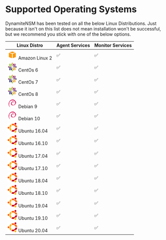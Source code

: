 # Supported Operating Systems

DynamiteNSM has been tested on all the below Linux Distributions. Just because it isn't on this list does not mean installation won't be successful, but we recommend you stick with one of the below options.


|**Linux Distro**                                       | **Agent Services** 	| **Monitor Services** 	
|---------------------------------------------------------------------------	|-----------	|-------------	
| ![amazon-logo](../../../data/img/operating_system_icons/amazon_linux.png) Amazon Linux 2 	| ✅         	| ✅   |
| ![centos-logo](../../../data/img/operating_system_icons/centos.png) CentOs 6             	| ✅         	| ✅   |
| ![centos-logo](../../../data/img/operating_system_icons/centos.png) CentOs 7             	| ✅         	| ✅   |
| ![centos-logo](../../../data/img/operating_system_icons/centos.png) CentOs 8             	| ✅         	| ✅   |
| ![debian-logo](../../../data/img/operating_system_icons/debian.png) Debian 9             	| ✅         	| ✅   |
| ![debian-logo](../../../data/img/operating_system_icons/debian.png) Debian 10            	| ✅         	| ✅   |
| ![ubuntu-logo](../../../data/img/operating_system_icons/ubuntu.png) Ubuntu 16.04         	| ✅         	| ✅   |
| ![ubuntu-logo](../../../data/img/operating_system_icons/ubuntu.png) Ubuntu 16.10         	| ✅         	| ✅   |
| ![ubuntu-logo](../../../data/img/operating_system_icons/ubuntu.png) Ubuntu 17.04         	| ✅         	| ✅   |
| ![ubuntu-logo](../../../data/img/operating_system_icons/ubuntu.png) Ubuntu 17.10         	| ✅         	| ✅   |
| ![ubuntu-logo](../../../data/img/operating_system_icons/ubuntu.png) Ubuntu 18.04         	| ✅         	| ✅   |
| ![ubuntu-logo](../../../data/img/operating_system_icons/ubuntu.png) Ubuntu 18.10         	| ✅         	| ✅   |
| ![ubuntu-logo](../../../data/img/operating_system_icons/ubuntu.png) Ubuntu 19.04         	| ✅         	| ✅   |
| ![ubuntu-logo](../../../data/img/operating_system_icons/ubuntu.png) Ubuntu 19.10         	| ✅         	| ✅   |
| ![ubuntu-logo](../../../data/img/operating_system_icons/ubuntu.png) Ubuntu 20.04         	| ✅         	| ✅   |
